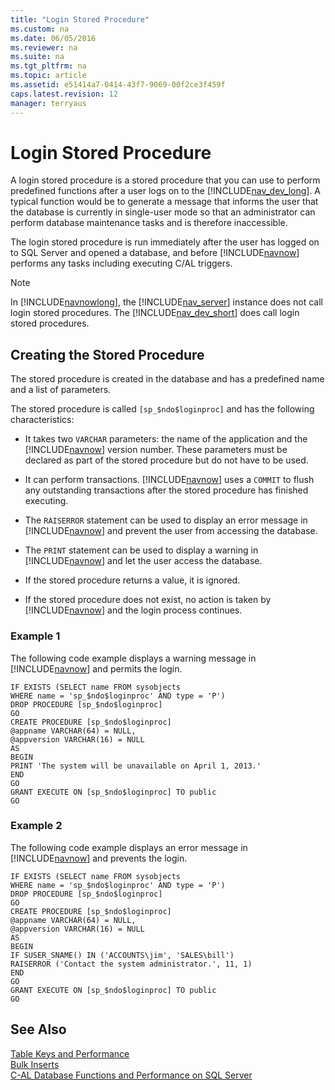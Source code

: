 ```yaml
---
title: "Login Stored Procedure"
ms.custom: na
ms.date: 06/05/2016
ms.reviewer: na
ms.suite: na
ms.tgt_pltfrm: na
ms.topic: article
ms.assetid: e51414a7-0414-43f7-9069-00f2ce3f459f
caps.latest.revision: 12
manager: terryaus
---
```

# Login Stored Procedure
A login stored procedure is a stored procedure that you can use to perform predefined functions after a user logs on to the [!INCLUDE[nav_dev_long](../dynamics-nav/includes/nav_dev_long_md.md)]. A typical function would be to generate a message that informs the user that the database is currently in single\-user mode so that an administrator can perform database maintenance tasks and is therefore inaccessible.  
  
 The login stored procedure is run immediately after the user has logged on to SQL Server and opened a database, and before [!INCLUDE[navnow](../dynamics-nav/includes/navnow_md.md)] performs any tasks including executing C\/AL triggers.  
  
> [!NOTE]  
>  In [!INCLUDE[navnowlong](../dynamics-nav/includes/navnowlong_md.md)], the [!INCLUDE[nav_server](../dynamics-nav/includes/nav_server_md.md)] instance does not call login stored procedures. The [!INCLUDE[nav_dev_short](../dynamics-nav/includes/nav_dev_short_md.md)] does call login stored procedures.  
  
## Creating the Stored Procedure  
 The stored procedure is created in the database and has a predefined name and a list of parameters.  
  
 The stored procedure is called `[sp_$ndo$loginproc]` and has the following characteristics:  
  
-   It takes two `VARCHAR` parameters: the name of the application and the [!INCLUDE[navnow](../dynamics-nav/includes/navnow_md.md)] version number. These parameters must be declared as part of the stored procedure but do not have to be used.  
  
-   It can perform transactions. [!INCLUDE[navnow](../dynamics-nav/includes/navnow_md.md)] uses a `COMMIT` to flush any outstanding transactions after the stored procedure has finished executing.  
  
-   The `RAISERROR` statement can be used to display an error message in [!INCLUDE[navnow](../dynamics-nav/includes/navnow_md.md)] and prevent the user from accessing the database.  
  
-   The `PRINT` statement can be used to display a warning in [!INCLUDE[navnow](../dynamics-nav/includes/navnow_md.md)] and let the user access the database.  
  
-   If the stored procedure returns a value, it is ignored.  
  
-   If the stored procedure does not exist, no action is taken by [!INCLUDE[navnow](../dynamics-nav/includes/navnow_md.md)] and the login process continues.  
  
### Example 1  
 The following code example displays a warning message in [!INCLUDE[navnow](../dynamics-nav/includes/navnow_md.md)] and permits the login.  
  
```  
IF EXISTS (SELECT name FROM sysobjects  
WHERE name = 'sp_$ndo$loginproc' AND type = 'P')  
DROP PROCEDURE [sp_$ndo$loginproc]  
GO  
CREATE PROCEDURE [sp_$ndo$loginproc]  
@appname VARCHAR(64) = NULL,  
@appversion VARCHAR(16) = NULL  
AS  
BEGIN  
PRINT 'The system will be unavailable on April 1, 2013.'  
END  
GO  
GRANT EXECUTE ON [sp_$ndo$loginproc] TO public  
GO  
```  
  
### Example 2  
 The following code example displays an error message in [!INCLUDE[navnow](../dynamics-nav/includes/navnow_md.md)] and prevents the login.  
  
```  
IF EXISTS (SELECT name FROM sysobjects  
WHERE name = 'sp_$ndo$loginproc' AND type = 'P')  
DROP PROCEDURE [sp_$ndo$loginproc]  
GO  
CREATE PROCEDURE [sp_$ndo$loginproc]  
@appname VARCHAR(64) = NULL,  
@appversion VARCHAR(16) = NULL  
AS  
BEGIN  
IF SUSER_SNAME() IN ('ACCOUNTS\jim', 'SALES\bill')  
RAISERROR ('Contact the system administrator.', 11, 1)  
END  
GO  
GRANT EXECUTE ON [sp_$ndo$loginproc] TO public  
GO  
```  
  
## See Also  
 [Table Keys and Performance](../dynamics-nav/Table-Keys-and-Performance.md)   
 [Bulk Inserts](../dynamics-nav/Bulk-Inserts.md)   
 [C\-AL Database Functions and Performance on SQL Server](../dynamics-nav/C-AL-Database-Functions-and-Performance-on-SQL-Server.md)